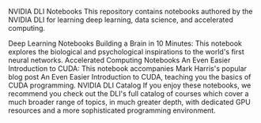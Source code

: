 NVIDIA DLI Notebooks
This repository contains notebooks authored by the NVIDIA DLI for learning deep learning, data science, and accelerated computing.

Deep Learning Notebooks
Building a Brain in 10 Minutes: This notebook explores the biological and psychological inspirations to the world's first neural networks.
Accelerated Computing Notebooks
An Even Easier Introduction to CUDA: This notebook accompanies Mark Harris's popular blog post An Even Easier Introduction to CUDA, teaching you the basics of CUDA programming.
NVIDIA DLI Catalog
If you enjoy these notebooks, we recommend you check out the DLI's full catalog of courses which cover a much broader range of topics, in much greater depth, with dedicated GPU resources and a more sophisticated programming environment.
